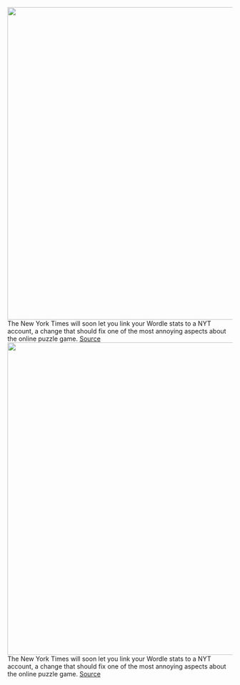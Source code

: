 <img src='https://cdn.vox-cdn.com/thumbor/bDY-oYY5WDj9gnK9xzj6-wuNmk8=/0x0:5123x3415/1200x800/filters:focal(2153x1299:2971x2117)/cdn.vox-cdn.com/uploads/chorus_image/image/71100398/1240134539.0.jpg' width='700px' /><br/>
The New York Times will soon let you link your Wordle stats to a NYT account, a change that should fix one of the most annoying aspects about the online puzzle game.
<a href='https://www.theverge.com/2022/7/12/23205585/wordle-new-york-times-link-sync-stats-streaks-account'> Source <a/><img src='https://cdn.vox-cdn.com/thumbor/bDY-oYY5WDj9gnK9xzj6-wuNmk8=/0x0:5123x3415/1200x800/filters:focal(2153x1299:2971x2117)/cdn.vox-cdn.com/uploads/chorus_image/image/71100398/1240134539.0.jpg' width='700px' /><br/>
The New York Times will soon let you link your Wordle stats to a NYT account, a change that should fix one of the most annoying aspects about the online puzzle game.
<a href='https://www.theverge.com/2022/7/12/23205585/wordle-new-york-times-link-sync-stats-streaks-account'> Source <a/>
